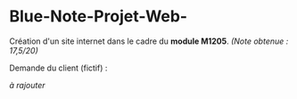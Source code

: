 # Blue-Note-Projet-Web-
Création d'un site internet dans le cadre du **module M1205**. *(Note obtenue : 17,5/20)*

Demande du client (fictif) : 

*à rajouter*

